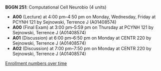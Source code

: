 **BGGN 251**: Computational Cell Neurobio (4 units)

- **A00** (Lecture) at 4:00 pm–4:50 pm on Monday, Wednesday, Friday at PCYNH 121 by Sejnowski, Terrence J (A01408574)
- **A00** (Final Exam) at 3:00 pm–5:59 pm on Thursday at PCYNH 121 by Sejnowski, Terrence J (A01408574)
- **A01** (Discussion) at 6:00 pm–6:50 pm on Monday at CENTR 220 by Sejnowski, Terrence J (A01408574)
- **A02** (Discussion) at 7:00 pm–7:50 pm on Monday at CENTR 220 by Sejnowski, Terrence J (A01408574)

[Enrollment numbers over time](./BGGN251.tsv)
